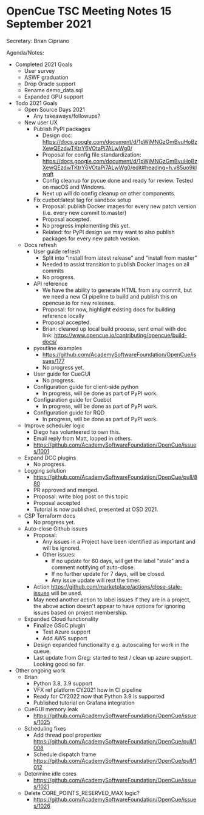 # OpenCue TSC Meeting Notes 15 September 2021

Secretary: Brian Cipriano

Agenda/Notes:

* Completed 2021 Goals
    * User survey
    * ASWF graduation
    * Drop Oracle support
    * Rename demo_data.sql
    * Expanded GPU support
* Todo 2021 Goals
    * Open Source Days 2021
        * Any takeaways/followups?
    * New user UX
        * Publish PyPI packages
            * Design
              doc: https://docs.google.com/document/d/1pWjMNGzGmBvuHoBzXewQEzdwTKtrY6VOtaPi7ALwWg0/
            * Proposal for config file
              standardization: https://docs.google.com/document/d/1pWjMNGzGmBvuHoBzXewQEzdwTKtrY6VOtaPi7ALwWg0/edit#heading=h.v85uo9klwqft
            * Config cleanup for pycue done and ready for review. Tested on macOS and Windows.
            * Next up will do config cleanup on other components.
        * Fix cuebot:latest tag for sandbox setup
            * Proposal: publish Docker images for every new patch version (i.e. every new commit to
              master)
            * Proposal accepted.
            * No progress implementing this yet.
            * Related: for PyPI design we may want to also publish packages for every new patch
              version.
    * Docs refresh
        * User guide refresh
            * Split into "install from latest release" and "install from master"
            * Needed to assist transition to publish Docker images on all commits
            * No progress.
        * API reference
            * We have the ability to generate HTML from any commit, but we need a new CI pipeline to
              build and publish this on opencue.io for new releases.
            * Proposal: for now, highlight existing docs for building reference locally
            * Proposal accepted.
            * Brian: cleaned up local build process, sent email with doc
              link: https://www.opencue.io/contributing/opencue/build-docs/
        * pyoutline examples
            * https://github.com/AcademySoftwareFoundation/OpenCue/issues/177
            * No progress yet.
        * User guide for CueGUI
            * No progress.
        * Configuration guide for client-side python
            * In progress, will be done as part of PyPI work.
        * Configuration guide for Cuebot
            * In progress, will be done as part of PyPI work.
        * Configuration guide for RQD
            * In progress, will be done as part of PyPI work.
    * Improve scheduler logic
        * Diego has volunteered to own this.
        * Email reply from Matt, looped in others.
        * https://github.com/AcademySoftwareFoundation/OpenCue/issues/1001
    * Expand DCC plugins
        * No progress.
    * Logging solution
        * https://github.com/AcademySoftwareFoundation/OpenCue/pull/880
        * PR approved and merged.
        * Proposal: write blog post on this topic
        * Proposal accepted
        * Tutorial is now published, presented at OSD 2021.
    * CSP Terraform docs
        * No progress yet.
    * Auto-close Github issues
        * Proposal:
            * Any issues in a Project have been identified as important and will be ignored.
            * Other issues:
                * If no update for 60 days, will get the label "stale" and a comment notifying of
                  auto-close.
                * If no further update for 7 days, will be closed.
                * Any issue update will rest the timer.
        * Action https://github.com/marketplace/actions/close-stale-issues will be used.
        * May need another action to label issues if they are in a project, the above action doesn't
          appear to have options for ignoring issues based on project membership.
    * Expanded Cloud functionality
        * Finalize GSoC plugin
            * Test Azure support
            * Add AWS support
        * Design expanded functionality e.g. autoscaling for work in the queue.
        * Last update from Greg: started to test / clean up azure support. Looking good so far.
* Other ongoing work
    * Brian
        * Python 3.8, 3.9 support
        * VFX ref platform CY2021 how in CI pipeline
        * Ready for CY2022 now that Python 3.9 is supported
        * Published tutorial on Grafana integration
    * CueGUI memory leak
        * https://github.com/AcademySoftwareFoundation/OpenCue/issues/1025
    * Scheduling fixes
        * Add thread pool properties  https://github.com/AcademySoftwareFoundation/OpenCue/pull/1008
        * Schedule dispatch frame https://github.com/AcademySoftwareFoundation/OpenCue/pull/1012
    * Determine idle cores
        * https://github.com/AcademySoftwareFoundation/OpenCue/issues/1021
    * Delete CORE_POINTS_RESERVED_MAX logic?
        * https://github.com/AcademySoftwareFoundation/OpenCue/issues/1026 
